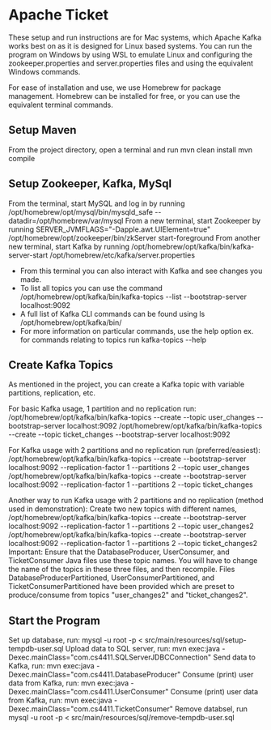 # Apache Ticket

These setup and run instructions are for Mac systems, which Apache Kafka works best on as it is designed for Linux based systems. You can run the program on Windows by using WSL to emulate Linux and configuring the zookeeper.properties and server.properties files and using the equivalent Windows commands.

For ease of installation and use, we use Homebrew for package management. Homebrew can be installed for free, or you can use the equivalent terminal commands.

## Setup Maven

From the project directory, open a terminal and run
mvn clean install
mvn compile

## Setup Zookeeper, Kafka, MySql

From the terminal, start MySQL and log in by running /opt/homebrew/opt/mysql/bin/mysqld_safe --datadir\=/opt/homebrew/var/mysql
From a new terminal, start Zookeeper by running SERVER_JVMFLAGS="-Dapple.awt.UIElement=true" /opt/homebrew/opt/zookeeper/bin/zkServer start-foreground
From another new terminal, start Kafka by running /opt/homebrew/opt/kafka/bin/kafka-server-start /opt/homebrew/etc/kafka/server.properties

- From this terminal you can also interact with Kafka and see changes you made.
- To list all topics you can use the command /opt/homebrew/opt/kafka/bin/kafka-topics --list --bootstrap-server localhost:9092
- A full list of Kafka CLI commands can be found using ls /opt/homebrew/opt/kafka/bin/
- For more information on particular commands, use the help option ex. for commands relating to topics run kafka-topics --help

## Create Kafka Topics

As mentioned in the project, you can create a Kafka topic with variable partitions, replication, etc.

For basic Kafka usage, 1 partition and no replication run:
/opt/homebrew/opt/kafka/bin/kafka-topics --create --topic user_changes --bootstrap-server localhost:9092
/opt/homebrew/opt/kafka/bin/kafka-topics --create --topic ticket_changes --bootstrap-server localhost:9092

For Kafka usage with 2 partitions and no replication run (preferred/easiest):
/opt/homebrew/opt/kafka/bin/kafka-topics --create --bootstrap-server localhost:9092 --replication-factor 1 --partitions 2 --topic user_changes
/opt/homebrew/opt/kafka/bin/kafka-topics --create --bootstrap-server localhost:9092 --replication-factor 1 --partitions 2 --topic ticket_changes

Another way to run Kafka usage with 2 partitions and no replication (method used in demonstration):
Create two new topics with different names,
/opt/homebrew/opt/kafka/bin/kafka-topics --create --bootstrap-server localhost:9092 --replication-factor 1 --partitions 2 --topic user_changes2
/opt/homebrew/opt/kafka/bin/kafka-topics --create --bootstrap-server localhost:9092 --replication-factor 1 --partitions 2 --topic ticket_changes2
Important: Ensure that the DatabaseProducer, UserConsumer, and TicketConsumer Java files use these topic names. You will have to change the name of the topics in these three files, and then recompile.
Files DatabaseProducerPartitioned, UserConsumerPartitioned, and TicketConsumerPartitioned have been provided which are preset to produce/consume from topics "user_changes2" and "ticket_changes2".

## Start the Program

Set up database, run: mysql -u root -p < src/main/resources/sql/setup-tempdb-user.sql
Upload data to SQL server, run: mvn exec:java -Dexec.mainClass="com.cs4411.SQLServerJDBCConnection"
Send data to Kafka, run: mvn exec:java -Dexec.mainClass="com.cs4411.DatabaseProducer"
Consume (print) user data from Kafka, run: mvn exec:java -Dexec.mainClass="com.cs4411.UserConsumer"
Consume (print) user data from Kafka, run: mvn exec:java -Dexec.mainClass="com.cs4411.TicketConsumer"
Remove databsel, run mysql -u root -p < src/main/resources/sql/remove-tempdb-user.sql
